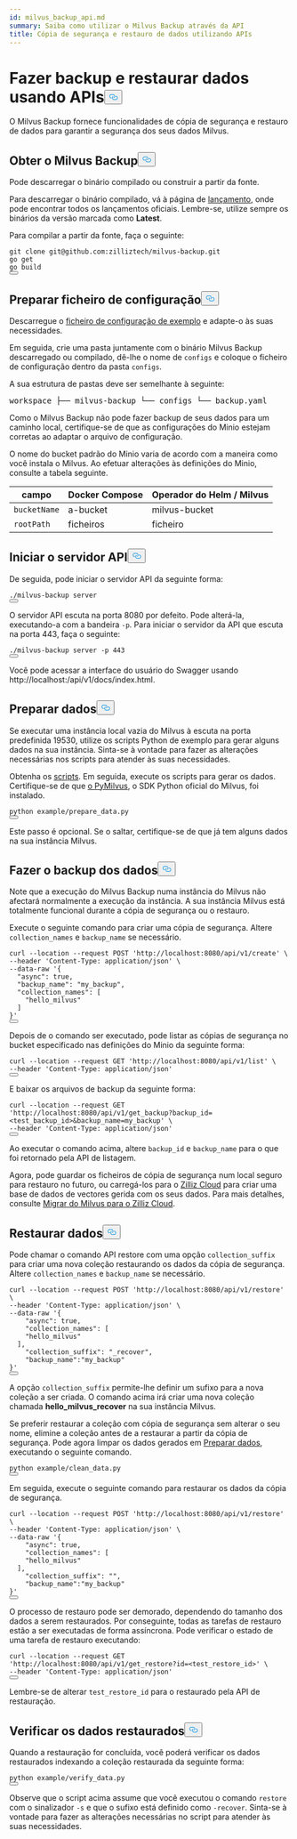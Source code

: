 ```yaml
---
id: milvus_backup_api.md
summary: Saiba como utilizar o Milvus Backup através da API
title: Cópia de segurança e restauro de dados utilizando APIs
---
```

<h1 id="Back-up-and-Restore-Data-Using-APIs" class="common-anchor-header">Fazer backup e restaurar dados usando APIs<button data-href="#Back-up-and-Restore-Data-Using-APIs" class="anchor-icon" translate="no">
      <svg translate="no"
        aria-hidden="true"
        focusable="false"
        height="20"
        version="1.1"
        viewBox="0 0 16 16"
        width="16"
      >
        <path
          fill="#0092E4"
          fill-rule="evenodd"
          d="M4 9h1v1H4c-1.5 0-3-1.69-3-3.5S2.55 3 4 3h4c1.45 0 3 1.69 3 3.5 0 1.41-.91 2.72-2 3.25V8.59c.58-.45 1-1.27 1-2.09C10 5.22 8.98 4 8 4H4c-.98 0-2 1.22-2 2.5S3 9 4 9zm9-3h-1v1h1c1 0 2 1.22 2 2.5S13.98 12 13 12H9c-.98 0-2-1.22-2-2.5 0-.83.42-1.64 1-2.09V6.25c-1.09.53-2 1.84-2 3.25C6 11.31 7.55 13 9 13h4c1.45 0 3-1.69 3-3.5S14.5 6 13 6z"
        ></path>
      </svg>
    </button></h1><p>O Milvus Backup fornece funcionalidades de cópia de segurança e restauro de dados para garantir a segurança dos seus dados Milvus.</p>
<h2 id="Obtain-Milvus-Backup" class="common-anchor-header">Obter o Milvus Backup<button data-href="#Obtain-Milvus-Backup" class="anchor-icon" translate="no">
      <svg translate="no"
        aria-hidden="true"
        focusable="false"
        height="20"
        version="1.1"
        viewBox="0 0 16 16"
        width="16"
      >
        <path
          fill="#0092E4"
          fill-rule="evenodd"
          d="M4 9h1v1H4c-1.5 0-3-1.69-3-3.5S2.55 3 4 3h4c1.45 0 3 1.69 3 3.5 0 1.41-.91 2.72-2 3.25V8.59c.58-.45 1-1.27 1-2.09C10 5.22 8.98 4 8 4H4c-.98 0-2 1.22-2 2.5S3 9 4 9zm9-3h-1v1h1c1 0 2 1.22 2 2.5S13.98 12 13 12H9c-.98 0-2-1.22-2-2.5 0-.83.42-1.64 1-2.09V6.25c-1.09.53-2 1.84-2 3.25C6 11.31 7.55 13 9 13h4c1.45 0 3-1.69 3-3.5S14.5 6 13 6z"
        ></path>
      </svg>
    </button></h2><p>Pode descarregar o binário compilado ou construir a partir da fonte.</p>
<p>Para descarregar o binário compilado, vá à página de <a href="https://github.com/zilliztech/milvus-backup/releases">lançamento</a>, onde pode encontrar todos os lançamentos oficiais. Lembre-se, utilize sempre os binários da versão marcada como <strong>Latest</strong>.</p>
<p>Para compilar a partir da fonte, faça o seguinte:</p>
<pre><code translate="no" class="language-shell">git <span class="hljs-built_in">clone</span> git@github.com:zilliztech/milvus-backup.git
go get
go build
<button class="copy-code-btn"></button></code></pre>
<h2 id="Prepare-configuration-file" class="common-anchor-header">Preparar ficheiro de configuração<button data-href="#Prepare-configuration-file" class="anchor-icon" translate="no">
      <svg translate="no"
        aria-hidden="true"
        focusable="false"
        height="20"
        version="1.1"
        viewBox="0 0 16 16"
        width="16"
      >
        <path
          fill="#0092E4"
          fill-rule="evenodd"
          d="M4 9h1v1H4c-1.5 0-3-1.69-3-3.5S2.55 3 4 3h4c1.45 0 3 1.69 3 3.5 0 1.41-.91 2.72-2 3.25V8.59c.58-.45 1-1.27 1-2.09C10 5.22 8.98 4 8 4H4c-.98 0-2 1.22-2 2.5S3 9 4 9zm9-3h-1v1h1c1 0 2 1.22 2 2.5S13.98 12 13 12H9c-.98 0-2-1.22-2-2.5 0-.83.42-1.64 1-2.09V6.25c-1.09.53-2 1.84-2 3.25C6 11.31 7.55 13 9 13h4c1.45 0 3-1.69 3-3.5S14.5 6 13 6z"
        ></path>
      </svg>
    </button></h2><p>Descarregue o <a href="https://raw.githubusercontent.com/zilliztech/milvus-backup/master/configs/backup.yaml">ficheiro de configuração de exemplo</a> e adapte-o às suas necessidades.</p>
<p>Em seguida, crie uma pasta juntamente com o binário Milvus Backup descarregado ou compilado, dê-lhe o nome de <code translate="no">configs</code> e coloque o ficheiro de configuração dentro da pasta <code translate="no">configs</code>.</p>
<p>A sua estrutura de pastas deve ser semelhante à seguinte:</p>
<pre>
workspace ├── milvus-backup └── configs └── backup.yaml</pre>
<p>Como o Milvus Backup não pode fazer backup de seus dados para um caminho local, certifique-se de que as configurações do Minio estejam corretas ao adaptar o arquivo de configuração.</p>
<div class="alert note">
<p>O nome do bucket padrão do Minio varia de acordo com a maneira como você instala o Milvus. Ao efetuar alterações às definições do Minio, consulte a tabela seguinte.</p>
<table>
<thead>
<tr><th>campo</th><th>Docker Compose</th><th>Operador do Helm / Milvus</th></tr>
</thead>
<tbody>
<tr><td><code translate="no">bucketName</code></td><td>a-bucket</td><td>milvus-bucket</td></tr>
<tr><td><code translate="no">rootPath</code></td><td>ficheiros</td><td>ficheiro</td></tr>
</tbody>
</table>
</div>
<h2 id="Start-up-the-API-server" class="common-anchor-header">Iniciar o servidor API<button data-href="#Start-up-the-API-server" class="anchor-icon" translate="no">
      <svg translate="no"
        aria-hidden="true"
        focusable="false"
        height="20"
        version="1.1"
        viewBox="0 0 16 16"
        width="16"
      >
        <path
          fill="#0092E4"
          fill-rule="evenodd"
          d="M4 9h1v1H4c-1.5 0-3-1.69-3-3.5S2.55 3 4 3h4c1.45 0 3 1.69 3 3.5 0 1.41-.91 2.72-2 3.25V8.59c.58-.45 1-1.27 1-2.09C10 5.22 8.98 4 8 4H4c-.98 0-2 1.22-2 2.5S3 9 4 9zm9-3h-1v1h1c1 0 2 1.22 2 2.5S13.98 12 13 12H9c-.98 0-2-1.22-2-2.5 0-.83.42-1.64 1-2.09V6.25c-1.09.53-2 1.84-2 3.25C6 11.31 7.55 13 9 13h4c1.45 0 3-1.69 3-3.5S14.5 6 13 6z"
        ></path>
      </svg>
    </button></h2><p>De seguida, pode iniciar o servidor API da seguinte forma:</p>
<pre><code translate="no" class="language-shell">./milvus-backup server
<button class="copy-code-btn"></button></code></pre>
<p>O servidor API escuta na porta 8080 por defeito. Pode alterá-la, executando-a com a bandeira <code translate="no">-p</code>. Para iniciar o servidor da API que escuta na porta 443, faça o seguinte:</p>
<pre><code translate="no" class="language-shell">./milvus-backup server -p 443
<button class="copy-code-btn"></button></code></pre>
<p>Você pode acessar a interface do usuário do Swagger usando http://localhost:<port>/api/v1/docs/index.html.</p>
<h2 id="Prepare-data" class="common-anchor-header">Preparar dados<button data-href="#Prepare-data" class="anchor-icon" translate="no">
      <svg translate="no"
        aria-hidden="true"
        focusable="false"
        height="20"
        version="1.1"
        viewBox="0 0 16 16"
        width="16"
      >
        <path
          fill="#0092E4"
          fill-rule="evenodd"
          d="M4 9h1v1H4c-1.5 0-3-1.69-3-3.5S2.55 3 4 3h4c1.45 0 3 1.69 3 3.5 0 1.41-.91 2.72-2 3.25V8.59c.58-.45 1-1.27 1-2.09C10 5.22 8.98 4 8 4H4c-.98 0-2 1.22-2 2.5S3 9 4 9zm9-3h-1v1h1c1 0 2 1.22 2 2.5S13.98 12 13 12H9c-.98 0-2-1.22-2-2.5 0-.83.42-1.64 1-2.09V6.25c-1.09.53-2 1.84-2 3.25C6 11.31 7.55 13 9 13h4c1.45 0 3-1.69 3-3.5S14.5 6 13 6z"
        ></path>
      </svg>
    </button></h2><p>Se executar uma instância local vazia do Milvus à escuta na porta predefinida 19530, utilize os scripts Python de exemplo para gerar alguns dados na sua instância. Sinta-se à vontade para fazer as alterações necessárias nos scripts para atender às suas necessidades.</p>
<p>Obtenha os <a href="https://raw.githubusercontent.com/zilliztech/milvus-backup/main/example/prepare_data.py">scripts</a>. Em seguida, execute os scripts para gerar os dados. Certifique-se de que <a href="https://pypi.org/project/pymilvus/">o PyMilvus</a>, o SDK Python oficial do Milvus, foi instalado.</p>
<pre><code translate="no" class="language-shell">python example/prepare_data.py
<button class="copy-code-btn"></button></code></pre>
<p>Este passo é opcional. Se o saltar, certifique-se de que já tem alguns dados na sua instância Milvus.</p>
<h2 id="Back-up-data" class="common-anchor-header">Fazer o backup dos dados<button data-href="#Back-up-data" class="anchor-icon" translate="no">
      <svg translate="no"
        aria-hidden="true"
        focusable="false"
        height="20"
        version="1.1"
        viewBox="0 0 16 16"
        width="16"
      >
        <path
          fill="#0092E4"
          fill-rule="evenodd"
          d="M4 9h1v1H4c-1.5 0-3-1.69-3-3.5S2.55 3 4 3h4c1.45 0 3 1.69 3 3.5 0 1.41-.91 2.72-2 3.25V8.59c.58-.45 1-1.27 1-2.09C10 5.22 8.98 4 8 4H4c-.98 0-2 1.22-2 2.5S3 9 4 9zm9-3h-1v1h1c1 0 2 1.22 2 2.5S13.98 12 13 12H9c-.98 0-2-1.22-2-2.5 0-.83.42-1.64 1-2.09V6.25c-1.09.53-2 1.84-2 3.25C6 11.31 7.55 13 9 13h4c1.45 0 3-1.69 3-3.5S14.5 6 13 6z"
        ></path>
      </svg>
    </button></h2><div class="tab-wrapper"></div>
<p>Note que a execução do Milvus Backup numa instância do Milvus não afectará normalmente a execução da instância. A sua instância Milvus está totalmente funcional durante a cópia de segurança ou o restauro.</p>
<p>Execute o seguinte comando para criar uma cópia de segurança. Altere <code translate="no">collection_names</code> e <code translate="no">backup_name</code> se necessário.</p>
<pre><code translate="no" class="language-shell">curl --location --request POST <span class="hljs-string">&#x27;http://localhost:8080/api/v1/create&#x27;</span> \
--header <span class="hljs-string">&#x27;Content-Type: application/json&#x27;</span> \
--data-raw <span class="hljs-string">&#x27;{
  &quot;async&quot;: true,
  &quot;backup_name&quot;: &quot;my_backup&quot;,
  &quot;collection_names&quot;: [
    &quot;hello_milvus&quot;
  ]
}&#x27;</span>
<button class="copy-code-btn"></button></code></pre>
<p>Depois de o comando ser executado, pode listar as cópias de segurança no bucket especificado nas definições do Minio da seguinte forma:</p>
<pre><code translate="no" class="language-shell">curl --location --request <span class="hljs-variable constant_">GET</span> <span class="hljs-string">&#x27;http://localhost:8080/api/v1/list&#x27;</span> \
--header <span class="hljs-string">&#x27;Content-Type: application/json&#x27;</span>
<button class="copy-code-btn"></button></code></pre>
<p>E baixar os arquivos de backup da seguinte forma:</p>
<pre><code translate="no" class="language-shell">curl --location --request <span class="hljs-variable constant_">GET</span> <span class="hljs-string">&#x27;http://localhost:8080/api/v1/get_backup?backup_id=&lt;test_backup_id&gt;&amp;backup_name=my_backup&#x27;</span> \
--header <span class="hljs-string">&#x27;Content-Type: application/json&#x27;</span>
<button class="copy-code-btn"></button></code></pre>
<p>Ao executar o comando acima, altere <code translate="no">backup_id</code> e <code translate="no">backup_name</code> para o que foi retornado pela API de listagem.</p>
<p>Agora, pode guardar os ficheiros de cópia de segurança num local seguro para restauro no futuro, ou carregá-los para o <a href="https://cloud.zilliz.com">Zilliz Cloud</a> para criar uma base de dados de vectores gerida com os seus dados. Para mais detalhes, consulte <a href="https://zilliz.com/doc/migrate_from_milvus-2x">Migrar do Milvus para o Zilliz Cloud</a>.</p>
<h2 id="Restore-data" class="common-anchor-header">Restaurar dados<button data-href="#Restore-data" class="anchor-icon" translate="no">
      <svg translate="no"
        aria-hidden="true"
        focusable="false"
        height="20"
        version="1.1"
        viewBox="0 0 16 16"
        width="16"
      >
        <path
          fill="#0092E4"
          fill-rule="evenodd"
          d="M4 9h1v1H4c-1.5 0-3-1.69-3-3.5S2.55 3 4 3h4c1.45 0 3 1.69 3 3.5 0 1.41-.91 2.72-2 3.25V8.59c.58-.45 1-1.27 1-2.09C10 5.22 8.98 4 8 4H4c-.98 0-2 1.22-2 2.5S3 9 4 9zm9-3h-1v1h1c1 0 2 1.22 2 2.5S13.98 12 13 12H9c-.98 0-2-1.22-2-2.5 0-.83.42-1.64 1-2.09V6.25c-1.09.53-2 1.84-2 3.25C6 11.31 7.55 13 9 13h4c1.45 0 3-1.69 3-3.5S14.5 6 13 6z"
        ></path>
      </svg>
    </button></h2><div class="tab-wrapper"></div>
<p>Pode chamar o comando API restore com uma opção <code translate="no">collection_suffix</code> para criar uma nova coleção restaurando os dados da cópia de segurança. Altere <code translate="no">collection_names</code> e <code translate="no">backup_name</code> se necessário.</p>
<pre><code translate="no" class="language-shell">curl --location --request POST <span class="hljs-string">&#x27;http://localhost:8080/api/v1/restore&#x27;</span> \
--header <span class="hljs-string">&#x27;Content-Type: application/json&#x27;</span> \
--data-raw <span class="hljs-string">&#x27;{
    &quot;async&quot;: true,
    &quot;collection_names&quot;: [
    &quot;hello_milvus&quot;
  ],
    &quot;collection_suffix&quot;: &quot;_recover&quot;,
    &quot;backup_name&quot;:&quot;my_backup&quot;
}&#x27;</span>
<button class="copy-code-btn"></button></code></pre>
<p>A opção <code translate="no">collection_suffix</code> permite-lhe definir um sufixo para a nova coleção a ser criada. O comando acima irá criar uma nova coleção chamada <strong>hello_milvus_recover</strong> na sua instância Milvus.</p>
<p>Se preferir restaurar a coleção com cópia de segurança sem alterar o seu nome, elimine a coleção antes de a restaurar a partir da cópia de segurança. Pode agora limpar os dados gerados em <a href="#Prepare-data">Preparar dados</a>, executando o seguinte comando.</p>
<pre><code translate="no" class="language-shell">python example/clean_data.py
<button class="copy-code-btn"></button></code></pre>
<p>Em seguida, execute o seguinte comando para restaurar os dados da cópia de segurança.</p>
<pre><code translate="no" class="language-shell">curl --location --request POST <span class="hljs-string">&#x27;http://localhost:8080/api/v1/restore&#x27;</span> \
--header <span class="hljs-string">&#x27;Content-Type: application/json&#x27;</span> \
--data-raw <span class="hljs-string">&#x27;{
    &quot;async&quot;: true,
    &quot;collection_names&quot;: [
    &quot;hello_milvus&quot;
  ],
    &quot;collection_suffix&quot;: &quot;&quot;,
    &quot;backup_name&quot;:&quot;my_backup&quot;
}&#x27;</span>
<button class="copy-code-btn"></button></code></pre>
<p>O processo de restauro pode ser demorado, dependendo do tamanho dos dados a serem restaurados. Por conseguinte, todas as tarefas de restauro estão a ser executadas de forma assíncrona. Pode verificar o estado de uma tarefa de restauro executando:</p>
<pre><code translate="no" class="language-shell">curl --location --request <span class="hljs-variable constant_">GET</span> <span class="hljs-string">&#x27;http://localhost:8080/api/v1/get_restore?id=&lt;test_restore_id&gt;&#x27;</span> \
--header <span class="hljs-string">&#x27;Content-Type: application/json&#x27;</span>
<button class="copy-code-btn"></button></code></pre>
<p>Lembre-se de alterar <code translate="no">test_restore_id</code> para o restaurado pela API de restauração.</p>
<h2 id="Verify-restored-data" class="common-anchor-header">Verificar os dados restaurados<button data-href="#Verify-restored-data" class="anchor-icon" translate="no">
      <svg translate="no"
        aria-hidden="true"
        focusable="false"
        height="20"
        version="1.1"
        viewBox="0 0 16 16"
        width="16"
      >
        <path
          fill="#0092E4"
          fill-rule="evenodd"
          d="M4 9h1v1H4c-1.5 0-3-1.69-3-3.5S2.55 3 4 3h4c1.45 0 3 1.69 3 3.5 0 1.41-.91 2.72-2 3.25V8.59c.58-.45 1-1.27 1-2.09C10 5.22 8.98 4 8 4H4c-.98 0-2 1.22-2 2.5S3 9 4 9zm9-3h-1v1h1c1 0 2 1.22 2 2.5S13.98 12 13 12H9c-.98 0-2-1.22-2-2.5 0-.83.42-1.64 1-2.09V6.25c-1.09.53-2 1.84-2 3.25C6 11.31 7.55 13 9 13h4c1.45 0 3-1.69 3-3.5S14.5 6 13 6z"
        ></path>
      </svg>
    </button></h2><p>Quando a restauração for concluída, você poderá verificar os dados restaurados indexando a coleção restaurada da seguinte forma:</p>
<pre><code translate="no" class="language-shell">python example/verify_data.py
<button class="copy-code-btn"></button></code></pre>
<p>Observe que o script acima assume que você executou o comando <code translate="no">restore</code> com o sinalizador <code translate="no">-s</code> e que o sufixo está definido como <code translate="no">-recover</code>. Sinta-se à vontade para fazer as alterações necessárias no script para atender às suas necessidades.</p>
